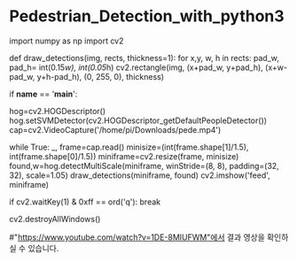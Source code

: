 # Pedestrian_Detection_with_python3
import numpy as np
import cv2

def draw_detections(img, rects, thickness=1):
 for x,y, w, h in rects:
  pad_w, pad_h= int(0.15*w), int(0.05*h)
  cv2.rectangle(img, (x+pad_w, y+pad_h), (x+w-pad_w, y+h-pad_h), (0, 255, 0), thickness)

if __name__ == '__main__':

 hog=cv2.HOGDescriptor()
 hog.setSVMDetector(cv2.HOGDescriptor_getDefaultPeopleDetector())
 cap=cv2.VideoCapture('/home/pi/Downloads/pede.mp4') 

 while True:
   _, frame=cap.read()
   minisize=(int(frame.shape[1]/1.5), int(frame.shape[0]/1.5))
   miniframe=cv2.resize(frame, minisize)
   found,w=hog.detectMultiScale(miniframe, winStride=(8, 8), padding=(32, 32), scale=1.05)
   draw_detections(miniframe, found)
   cv2.imshow('feed', miniframe)

   if cv2.waitKey(1) & 0xff == ord('q'):
    break

 cv2.destroyAllWindows()


#"https://www.youtube.com/watch?v=1DE-8MIUFWM"에서 결과 영상을 확인하실 수 있습니다.
